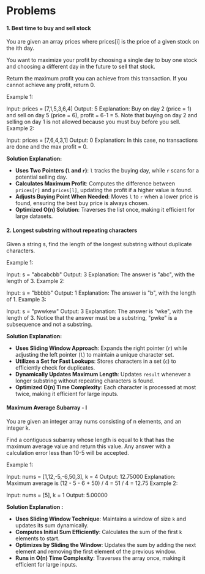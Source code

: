 <h1>Problems</h1>

<h4>1. Best time to buy and sell stock</h4>
<p>
You are given an array prices where prices[i] is the price of a given stock on the ith day.

You want to maximize your profit by choosing a single day to buy one stock and choosing a different day in the future to sell that stock.

Return the maximum profit you can achieve from this transaction. If you cannot achieve any profit, return 0.

 

Example 1:

Input: prices = [7,1,5,3,6,4]
Output: 5
Explanation: Buy on day 2 (price = 1) and sell on day 5 (price = 6), profit = 6-1 = 5.
Note that buying on day 2 and selling on day 1 is not allowed because you must buy before you sell.
Example 2:

Input: prices = [7,6,4,3,1]
Output: 0
Explanation: In this case, no transactions are done and the max profit = 0.
</p>

<b>Solution Explanation: </b>
- **Uses Two Pointers (`l` and `r`)**: `l` tracks the buying day, while `r` scans for a potential selling day.  
- **Calculates Maximum Profit**: Computes the difference between `prices[r]` and `prices[l]`, updating the profit if a higher value is found.  
- **Adjusts Buying Point When Needed**: Moves `l` to `r` when a lower price is found, ensuring the best buy price is always chosen.  
- **Optimized O(n) Solution**: Traverses the list once, making it efficient for large datasets. 

<h4>2. Longest substring without repeating characters</h4>
<p>
Given a string s, find the length of the longest substring without duplicate characters.

 

Example 1:

Input: s = "abcabcbb"
Output: 3
Explanation: The answer is "abc", with the length of 3.
Example 2:

Input: s = "bbbbb"
Output: 1
Explanation: The answer is "b", with the length of 1.
Example 3:

Input: s = "pwwkew"
Output: 3
Explanation: The answer is "wke", with the length of 3.
Notice that the answer must be a substring, "pwke" is a subsequence and not a substring.
</p>

<b>Solution Explanation:</b>
- **Uses Sliding Window Approach**: Expands the right pointer (`r`) while adjusting the left pointer (`l`) to maintain a unique character set.  
- **Utilizes a Set for Fast Lookups**: Stores characters in a set (`c`) to efficiently check for duplicates.  
- **Dynamically Updates Maximum Length**: Updates `result` whenever a longer substring without repeating characters is found.  
- **Optimized O(n) Time Complexity**: Each character is processed at most twice, making it efficient for large inputs.

<h4>Maximum Average Subarray - I</h4>
<p>
You are given an integer array nums consisting of n elements, and an integer k.

Find a contiguous subarray whose length is equal to k that has the maximum average value and return this value. Any answer with a calculation error less than 10-5 will be accepted.

 

Example 1:

Input: nums = [1,12,-5,-6,50,3], k = 4
Output: 12.75000
Explanation: Maximum average is (12 - 5 - 6 + 50) / 4 = 51 / 4 = 12.75
Example 2:

Input: nums = [5], k = 1
Output: 5.00000
</p>

<b>Solution Explanation :</b>
- **Uses Sliding Window Technique**: Maintains a window of size `k` and updates its sum dynamically.  
- **Computes Initial Sum Efficiently**: Calculates the sum of the first `k` elements to start.  
- **Optimizes by Sliding the Window**: Updates the sum by adding the next element and removing the first element of the previous window.  
- **Runs in O(n) Time Complexity**: Traverses the array once, making it efficient for large inputs.  